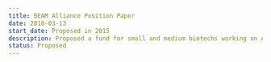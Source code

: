 ```yaml
---
title: BEAM Alliance Position Paper
date: 2018-03-13
start_date: Proposed in 2015
description: Proposed a fund for small and medium biotechs working on AMR, regulatory harmonisation, and market reforms (tax breaks, extended exclusivity, revision of pricing models, market entry reward system) to increase the price of antibiotics and make their creation more attractive.
status: Proposed
---
```

